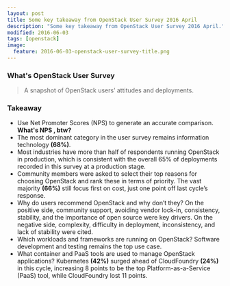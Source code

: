 ```yaml
---
layout: post
title: Some key takeaway from OpenStack User Survey 2016 April
description: "Some key takeaway from OpenStack User Survey 2016 April."
modified: 2016-06-03
tags: [openstack]
image:
  feature: 2016-06-03-openstack-user-survey-title.png
---
```


### What's OpenStack User Survey

> A snapshot of OpenStack users’ attitudes and deployments.

### Takeaway

* Use Net Promoter Scores (NPS) to generate an accurate comparison. **What's NPS
, btw?**
* The most dominant category in the user survey remains information technology
**(68%)**.
* Most industries have more than half of respondents running OpenStack in
production, which is consistent with the overall 65% of deployments recorded in
this survey at a production stage.
* Community members were asked to select their top reasons for choosing
OpenStack and rank these in terms of priority. The vast majority **(66%)** still
focus first on cost, just one point off last cycle’s response.
* Why do users recommend OpenStack and why don’t they? On the positive side,
community support, avoiding vendor lock-in, consistency, stability, and the
importance of open source were key drivers. On the negative side, complexity,
difficulty in deployment, inconsistency, and lack of stability were cited.
* Which workloads and frameworks are running on OpenStack? Software development
and testing remains the top use case.
* What container and PaaS tools are used to manage OpenStack applications?
Kubernetes **(42%)** surged ahead of CloudFoundry **(24%)** in this cycle,
increasing 8 points to be the top Platform-as-a-Service (PaaS) tool, while
CloudFoundry lost 11 points.
